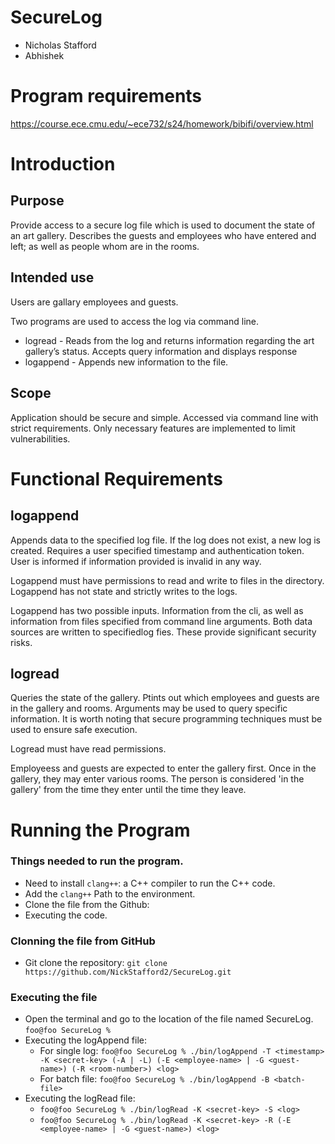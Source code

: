 # SecureLog

- Nicholas Stafford
- Abhishek

# Program requirements

<a href="https://course.ece.cmu.edu/~ece732/s24/homework/bibifi/overview.html">https://course.ece.cmu.edu/~ece732/s24/homework/bibifi/overview.html</a>


# Introduction
## Purpose
Provide access to a secure log file which is used to document the state of an art gallery. Describes the guests and employees who have entered and left; as well as people whom are in the rooms.

## Intended use
Users are gallary employees and guests. 

Two programs are used to access the log via command line. 
- logread - Reads from the log and returns information regarding the art gallery’s status. Accepts query information and displays response
- logappend - Appends new information to the file. 

## Scope
Application should be secure and simple. Accessed via command line with strict requirements. Only necessary features are implemented to limit vulnerabilities. 

# Functional Requirements
## logappend
Appends data to the specified log file. If the log does not exist, a new log is created. Requires a user specified timestamp and authentication token. User is informed if information provided is invalid in any way. 

Logappend must have permissions to read and write to files in the directory. Logappend has not state and strictly writes to the logs.

Logappend has two possible inputs. Information from the cli, as well as information from files specified from command line arguments. Both data sources are written to specifiedlog fies. These provide significant security risks.


## logread
Queries the state of the gallery. Ptints out which employees and guests are in the gallery and rooms. Arguments may be used to query specific information. It is worth noting that secure programming techniques must be used to ensure safe execution.  

Logread must have read permissions. 

Employeess and guests are expected to enter the gallery first. Once in the gallery, they may enter various rooms. The person is considered 'in the gallery' from the time they enter until the time they leave. 

# Running the Program

### Things needed to run the program.
-   Need to install ```clang++```: a C++ compiler to run the C++ code.
-   Add the ```clang++``` Path to the environment.
-   Clone the file from the Github:
-   Executing the code.

### Clonning the file from GitHub
-   Git clone the repository: ```git clone https://github.com/NickStafford2/SecureLog.git ```

### Executing the file
-   Open the terminal and go to the location of the file named SecureLog.  
    ```foo@foo SecureLog % ```
-   Executing the logAppend file:  
    -   For single log: ```foo@foo SecureLog % ./bin/logAppend -T <timestamp> -K <secret-key> (-A | -L) (-E <employee-name> | -G <guest-name>) (-R <room-number>) <log>```  
    -   For batch file: ```foo@foo SecureLog % ./bin/logAppend -B <batch-file>```  
- Executing the logRead file:  
    -   ```foo@foo SecureLog % ./bin/logRead -K <secret-key> -S <log>```  
    -   ```foo@foo SecureLog % ./bin/logRead -K <secret-key> -R (-E <employee-name> | -G <guest-name>) <log>```
    